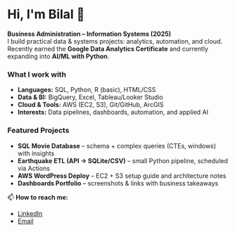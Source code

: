 # Hi, I'm Bilal 👋

**Business Administration – Information Systems (2025)**  
I build practical data & systems projects: analytics, automation, and cloud.  
Recently earned the **Google Data Analytics Certificate** and currently expanding into **AI/ML with Python**.

### What I work with
- **Languages:** SQL, Python, R (basic), HTML/CSS  
- **Data & BI:** BigQuery, Excel, Tableau/Looker Studio  
- **Cloud & Tools:** AWS (EC2, S3), Git/GitHub, ArcGIS  
- **Interests:** Data pipelines, dashboards, automation, and applied AI

### Featured Projects
- **SQL Movie Database** – schema + complex queries (CTEs, windows) with insights  
- **Earthquake ETL (API → SQLite/CSV)** – small Python pipeline, scheduled via Actions  
- **AWS WordPress Deploy** – EC2 + S3 setup guide and architecture notes  
- **Dashboards Portfolio** – screenshots & links with business takeaways  

📫 **How to reach me:**  
- [LinkedIn](https://www.linkedin.com/in/bilalmosd)  
- [Email](mailto:bilalm74881@gmail.com)

